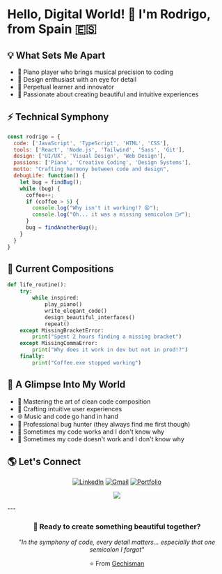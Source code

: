 # Hello, Digital World! 🚀 I'm Rodrigo, from Spain 🇪🇸

## 💡 What Sets Me Apart

- 🎹 Piano player who brings musical precision to coding
- 🎨 Design enthusiast with an eye for detail
- 🔄 Perpetual learner and innovator
- 🌟 Passionate about creating beautiful and intuitive experiences

## ⚡ Technical Symphony

```javascript
const rodrigo = {
  code: ['JavaScript', 'TypeScript', 'HTML', 'CSS'],
  tools: ['React', 'Node.js', 'Tailwind', 'Sass', 'Git'],
  design: ['UI/UX', 'Visual Design', 'Web Design'],
  passions: ['Piano', 'Creative Coding', 'Design Systems'],
  motto: "Crafting harmony between code and design",
  debugLife: function() {
    let bug = findBug();
    while (bug) {
      coffee++;
      if (coffee > 5) {
        console.log("Why isn't it working!? 😫");
        console.log("Oh... it was a missing semicolon 🤦‍♂️");
      }
      bug = findAnotherBug();
    }
  }
}
```

## 🎼 Current Compositions

```python
def life_routine():
    try:
        while inspired:
            play_piano()
            write_elegant_code()
            design_beautiful_interfaces()
            repeat()
    except MissingBracketError:
        print("Spent 2 hours finding a missing bracket")
    except MissingCommaError:
        print("Why does it work in dev but not in prod!?")
    finally:
        print("Coffee.exe stopped working")
```

## 💫 A Glimpse Into My World

- 🎵 Mastering the art of clean code composition
- 🎨 Crafting intuitive user experiences
- 🌐 Music and code go hand in hand
- 🔫 Professional bug hunter (they always find me first though)
- 💭 Sometimes my code works and I don't know why
- 🤯 Sometimes my code doesn't work and I don't know why

## 🌎 Let's Connect

<div align="center">

[![LinkedIn](https://img.shields.io/badge/LinkedIn-0077B5?style=for-the-badge&logo=linkedin&logoColor=white)](https://www.linkedin.com/in/rodrigo-pi%C3%B1el/)
[![Gmail](https://img.shields.io/badge/Gmail-D14836?style=for-the-badge&logo=gmail&logoColor=white)](mailto:rodrigo.pinelpastrana@gmail.com)
[![Portfolio](https://img.shields.io/badge/Portfolio-000000?style=for-the-badge&logo=About.me&logoColor=white)](https://rodrigo-pinel.vercel.app/)

</div>

<p align="center">
  <a href="https://skillicons.dev">
    <img src="https://skillicons.dev/icons?i=html,css,sass,tailwind,bootstrap,js,ts,vite,nodejs,express,react,astro,unity,java,kotlin,unity,postman,mongodb,mysql,git,github,figma,ae,ps&perline=12" />
  </a>
</p>
---

<div align="center">
  
### 🚀 Ready to create something beautiful together?

_"In the symphony of code, every detail matters... especially that one semicolon I forgot"_

⭐️ From [Gechisman](https://github.com/Gechisman)

</div>
